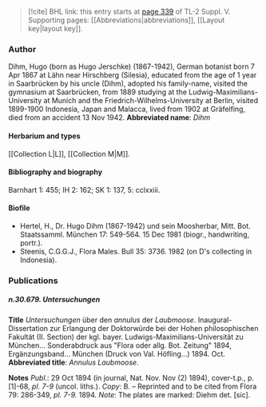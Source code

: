 > [!cite] BHL link: this entry starts at [page 339](https://www.biodiversitylibrary.org/page/33259385) of TL-2 Suppl. V.
> Supporting pages: [[Abbreviations|abbreviations]], [[Layout key|layout key]].

### Author

Dihm, Hugo (born as Hugo Jerschke) (1867-1942), German botanist born 7 Apr 1867 at Lähn near Hirschberg (Silesia), educated from the age of 1 year in Saarbrücken by his uncle (Dihm), adopted his family-name, visited the gymnasium at Saarbrücken, from 1889 studying at the Ludwig-Maximilians-University at Munich and the Friedrich-Wilhelms-University at Berlin, visited 1899-1900 Indonesia, Japan and Malacca, lived from 1902 at Gräfelfing, died from an accident 13 Nov 1942. 
**Abbreviated name**: *Dihm*

#### Herbarium and types

[[Collection L|L]], [[Collection M|M]].

#### Bibliography and biography

Barnhart 1: 455; IH 2: 162; SK 1: 137, 5: cclxxiii.

#### Biofile

- Hertel, H., Dr. Hugo Dihm (1867-1942) und sein Moosherbar, Mitt. Bot. Staatssamml. München 17: 549-564. 15 Dec 1981 (biogr., handwriting, portr.).
- Steenis, C.G.G.J., Flora Males. Bull 35: 3736. 1982 (on D's collecting in Indonesia).

### Publications

##### n.30.679. Untersuchungen

**Title**
*Untersuchungen* über den *annulus* der *Laubmoose*. Inaugural-Dissertation zur Erlangung der Doktorwürde bei der Hohen philosophischen Fakultät (II. Section) der kgl. bayer. Ludwigs-Maximilians-Universität zu München... Sonderabdruck aus "Flora oder allg. Bot. Zeitung" 1894, Ergänzungsband... München (Druck von Val. Höfling...) 1894. Oct.
**Abbreviated title**: *Annulus Laubmoose*.

**Notes**
*Publ*.: 29 Oct 1894 (in journal, Nat. Nov. Nov (2) 1894), cover-t.p., p. \[1\]-68, *pl. 7-9* (uncol. liths.). *Copy*: B. – Reprinted and to be cited from Flora 79: 286-349, *pl. 7-9.* 1894.
*Note*: The plates are marked: Diehm det. \[sic\].

